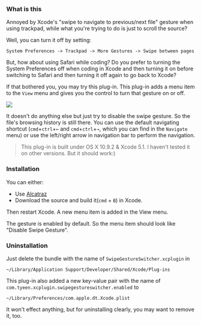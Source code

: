 ### What is this
Annoyed by Xcode's "swipe to navigate to previous/next file" gesture when using trackpad, while what
you're trying to do is just to scroll the source?

Well, you can turn it off by setting:

    System Preferences -> Trackpad -> More Gestures -> Swipe between pages

But, how about using Safari while coding? Do you prefer to turning the System Preferences off when
coding in Xcode and then turning it on before switching to Safari and then turning it off again to
go back to Xcode?

If that bothered you, you may try this plug-in.
This plug-in adds a menu item to the `View` menu and gives you the control to turn that gesture on or off.

![](https://raw.github.com/tyeen/SwipeGestureSwitcher/master/screenshot.png)

It doesn't do anything else but just try to disable the swipe gesture. So the file's browsing
history is still there. You can use the default navigating shortcut (`cmd`+`ctrl`+`←` and
`cmd`+`ctrl`+`→`, which you can find in the `Navigate` menu) or use the left/right arrow in
navigation bar to perform the navigation.

> This plug-in is built under OS X 10.9.2 & Xcode 5.1. I haven't tested it on other versions.
But it should work:)

### Installation
You can either:
* Use [Alcatraz](http://alcatraz.io/)
* Download the source and build it(`cmd` + `B`) in Xcode.

Then restart Xcode. A new menu item is added in the View menu.

The gesture is enabled by default. So the menu item should look like "Disable Swipe Gesture".

### Uninstallation
Just delete the bundle with the name of `SwipeGestureSwitcher.xcplugin` in

    ~/Library/Application Support/Developer/Shared/Xcode/Plug-ins

This plug-in also added a new key-value pair with the name of `com.tyeen.xcplugin.swipegestureswitcher.enabled` to

    ~/Library/Preferences/com.apple.dt.Xcode.plist

It won't effect anything, but for uninstalling clearly, you may want to remove it, too.
